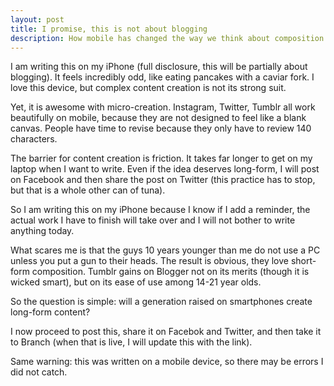 ```yaml
---
layout: post
title: I promise, this is not about blogging
description: How mobile has changed the way we think about composition
---
```


I am writing this on my iPhone (full disclosure, this will be partially about blogging). It feels incredibly odd, like eating pancakes with a caviar fork. I love this device, but complex content creation is not its strong suit. 

Yet, it is awesome with micro-creation. Instagram, Twitter, Tumblr all work beautifully on mobile, because they are not designed to feel like a blank canvas. People have time to revise because they only have to review 140 characters.

The barrier for content creation is friction. It takes far longer to get on my laptop when I want to write. Even if the idea deserves long-form, I will post on Facebook and then share the post on Twitter (this practice has to stop, but that is a whole other can of tuna).

So I am writing this on my iPhone because I know if I add a reminder, the actual work I have to finish will take over and I will not bother to write anything today.

What scares me is that the guys 10 years younger than me do not use a PC unless you put a gun to their heads. The result is obvious, they love short-form composition. Tumblr gains on Blogger not on its merits (though it is wicked smart), but on its ease of use among 14-21 year olds.

So the question is simple: will a generation raised on smartphones create long-form content?

I now proceed to post this, share it on Facebok and Twitter, and then take it to Branch (when that is live, I will update this with the link).

Same warning: this was written on a mobile device, so there may be errors I did not catch. 
